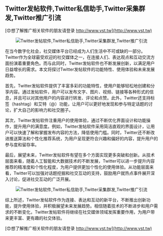 ## **Twitter发帖软件,Twitter私信助手,Twitter采集群发,Twitter推广引流**

[😍想了解推广相关软件的朋友请登录 http://www.vst.tw](http://www.vst.tw)

 <center><img src="https://vst.tw/MP4/tuiguang/png/7.png" alt="Twitter发帖软件,Twitter私信助手,Twitter采集群发,Twitter推广引流"></center>

在当今数字化社会，社交媒体平台已经成为人们生活中不可或缺的一部分。Twitter作为全球最受欢迎的社交媒体之一，在连接人们、表达观点和互动交流方面扮演着重要角色。而与此同时，Twitter发帖软件也不断发展创新，以满足用户日益增长的需求。本文将探讨Twitter发帖软件的功能特性、使用体验和未来发展趋势。

首先，Twitter发帖软件提供了丰富多彩的功能特性，使用户能够轻松地创建和分享内容。通过发帖软件，用户可以发布文字、图片、视频、链接等各种形式的信息，并且可以对其他用户的内容进行转发、评论和点赞。此外，Twitter还支持标签（hashtag）和艾特（@）功能，让用户可以更好地发现和参与特定话题的讨论，扩大自己的影响力和社交圈子。

其次，Twitter发帖软件注重用户的使用体验，通过不断优化界面设计和功能操作，提升用户的满意度。例如，Twitter发帖软件采用简洁直观的界面设计，让用户可以快速了解和掌握发布内容的方法，降低使用门槛。同时，Twitter还不断改进推送算法和个性化推荐系统，为用户呈现更符合兴趣和偏好的内容，提升用户的参与度和留存率。

最后，展望未来，Twitter发帖软件有望在多个方面实现更多突破和创新。从技术层面来看，随着人工智能和大数据技术的不断发展，Twitter可以进一步提升内容推荐的精准度和个性化程度，为用户提供更加个性化的使用体验。从功能层面来看，Twitter可以加强对话题挖掘和社交互动的支持，鼓励用户就热点事件展开深入讨论，促进社交互动的广泛开展。

 <center><img src="https://vst.tw/MP4/tuiguang/png/8.png" alt="Twitter发帖软件,Twitter私信助手,Twitter采集群发,Twitter推广引流"></center>

综上所述，Twitter发帖软件作为连接、表达和互动的新平台，不断推出创新功能，提升使用体验，并积极展望未来发展趋势。相信随着技术的不断进步和用户需求的不断变化，Twitter发帖软件将继续在社交媒体领域发挥重要作用，为用户带来更丰富、更有趣的社交体验。

[😍想了解推广相关软件的朋友请登录 http://www.vst.tw](http://www.vst.tw)



